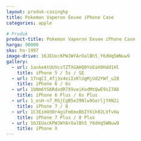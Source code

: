 ```yaml
---
layout: produk-casinghp
title: Pokemon Vaperon Eevee iPhone Case
categories: apple

# Produk
product-title: Pokemon Vaperon Eevee iPhone Case
harga: 90000
sku: hn-1997
image-drive: 16JEUxcKPWJWYArOalBh5_Y6dHq5WNuw9
gallery:
  - url: 1aokeAtUUVcsTZTXGAHQ0YoEaX0Hdd1Hl
    title: iPhone 5 / 5s / SE
  - url: 1TnqCI_4fj3x4eiIxKlUgMjUd2YWf_u28
    title: iPhone 6 / 6s
  - url: 1bNm6YG6RdxdR7X9veiKodMtQwE9sI7Ab
    title: iPhone 6 Plus / 6s Plus
  - url: 1_esH-n7_RSjCgB5e29Nlw9GorljY4N2i
    title: iPhone 7 / 8
  - url: 1C3EimOd8r4giFm6mxBbIYXih02LVfvHa
    title: iPhone 7 Plus / 8 Plus
  - url: 16JEUxcKPWJWYArOalBh5_Y6dHq5WNuw9
    title: iPhone X
---
```


